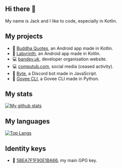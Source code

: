 ## Hi there 👋
My name is Jack and I like to code, especially in Kotlin.

## My projects
- 📱 [Buddha Quotes](https://github.com/bandev/buddha-quotes), an Android app made in Kotlin.
- 📱 [Labyrinth](https://github.com/bandev/labyrinth), an Android app made in Kotlin.
- 💻 [bandev.uk](https://bandev.uk), developer organisation website.
- 💻 [computub.com](https://computub.com), social media (ceased activity).
- 🤖 [Byte](https://github.com/jackdevey/byte), a Discord bot made in JavaScript.
- 🚨 [Govee CLI](https://github.com/jackdevey/govee-cli), a Govee CLI made in Python.

## My stats
[![My github stats](https://github-readme-stats.vercel.app/api?username=jackdevey)](https://github.com/anuraghazra/github-readme-stats)

## My languages
[![Top Langs](https://github-readme-stats.vercel.app/api/top-langs/?username=jackdevey&layout=compact)](https://github.com/anuraghazra/github-readme-stats)

## Identity keys
- 🔑 [5BEA7F1F90E1BA66](http://keys.gnupg.net/pks/lookup?op=vindex&fingerprint=on&search=0x5BEA7F1F90E1BA66), my main GPG key.


